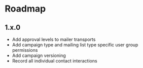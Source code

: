 # Roadmap

## 1.x.0
- Add approval levels to mailer transports
- Add campaign type and mailing list type specific user group permissions
- Add campaign versioning
- Record all individual contact interactions